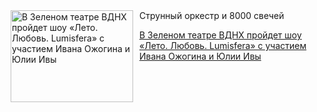 <!--2025-07-15 19:00:41-->
<div class="yb">
  <div class="rss kino_teatr"><a href="https://www.kino-teatr.ru/teatr/news/y2025/7-15/38339/" title="В Зеленом театре ВДНХ пройдет шоу «Лето. Любовь. Lumisfera» с участием Ивана Ожогина и Юлии Ивы"><img src="https://www.kino-teatr.ru/news/9/3/38339/poster.jpg" width="196" height="147" align="left" hspace="5" style="margin: 0px 10px 0px 5px" alt="В Зеленом театре ВДНХ пройдет шоу «Лето. Любовь. Lumisfera» с участием Ивана Ожогина и Юлии Ивы"/></a>Струнный оркестр и 8000 свечей <p class="titl"><a href="https://www.kino-teatr.ru/teatr/news/y2025/7-15/38339/">В Зеленом театре ВДНХ пройдет шоу «Лето. Любовь. Lumisfera» с участием Ивана Ожогина и Юлии Ивы</a></p></div>
</div>
